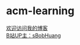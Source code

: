 # acm-learning
[欢迎访问我的博客](https://www.cnblogs.com/BobHuang)
<br>
[B站UP主：sBobHuang](https://space.bilibili.com/152385479)
